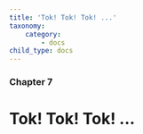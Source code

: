 ```yaml
---
title: 'Tok! Tok! Tok! ...'
taxonomy:
    category:
        - docs
child_type: docs
---
```


### Chapter 7

# Tok! Tok! Tok! ...

